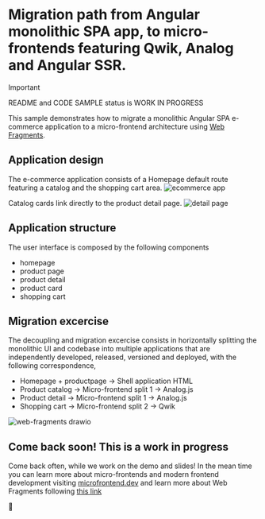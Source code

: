 # Migration path from Angular monolithic SPA app, to micro-frontends featuring Qwik, Analog and Angular SSR.

> [!IMPORTANT]
> README and CODE SAMPLE status is WORK IN PROGRESS

This sample demonstrates how to migrate a monolithic Angular SPA e-commerce application to a micro-frontend architecture using  [Web Fragments](https://github.com/web-fragments/web-fragments).

## Application design

The e-commerce application consists of a Homepage default route featuring a catalog and the shopping cart area. 
![ecommerce app](https://github.com/user-attachments/assets/2947391b-ab67-4e17-990a-fde10facb87d)

Catalog cards link directly to the product detail page.
![detail page](https://github.com/user-attachments/assets/11fbfccb-6e59-43f7-a7d2-cf8c16bf5915)

## Application structure

The user interface is composed by the following components

- homepage
- product page
- product detail
- product card
- shopping cart

## Migration excercise 

The decoupling and migration excercise consists in horizontally splitting the monolithic UI and codebase into multiple applications that are independently developed, released, versioned and deployed, with the following correspondence,

- Homepage + productpage -> Shell application HTML
- Product catalog -> Micro-frontend split 1 -> Analog.js
- Product detail -> Micro-frontend split 1 -> Analog.js
- Shopping cart -> Micro-frontend split 2 -> Qwik

![web-fragments drawio](https://github.com/user-attachments/assets/e088f739-6418-4610-aba6-df8424040599)


## Come back soon! This is a work in progress

Come back often, while we work on the demo and slides! In the mean time you can learn more about micro-frontends and modern frontend development visiting [microfrontend.dev](https://microfrontend.dev) and learn more about Web Fragments following [this link](https://blog.cloudflare.com/better-micro-frontends)

🫶
